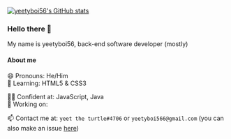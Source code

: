 [![yeetyboi56's GitHub stats](https://github-readme-stats.vercel.app/api?username=yeetyboi56)](https://github.com/yeetyboi56)

### Hello there 👋 
My name is yeetyboi56, back-end software developer (mostly)

#### About me

😄 Pronouns: He/Him  
🌱 Learning: HTML5 & CSS3  
  
👨‍💻 Confident at: JavaScript, Java  
🔭 Working on:
  
📫 Contact me at: `yeet the turtle#4706` or `yeetyboi566@gmail.com` (you can also make an issue [here](https://github.com/yeetyboi56/yeetyboi56/issues))  

<!--
**yeetyboi56/yeetyboi56** is a ✨ _special_ ✨ repository because its `README.md` (this file) appears on your GitHub profile.

Here are some ideas to get you started:

- 🔭 I’m currently working on ...
- 🌱 I’m currently learning ...
- 👯 I’m looking to collaborate on ...
- 🤔 I’m looking for help with ...
- 💬 Ask me about ...
- 📫 How to reach me: ...
- 😄 Pronouns: ...
- ⚡ Fun fact: ...
-->
